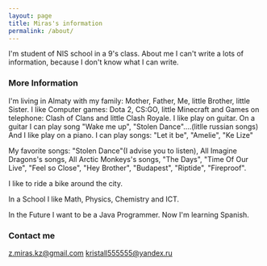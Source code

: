 ```yaml
---
layout: page
title: Miras's information
permalink: /about/
---
```


I'm student of NIS school in a 9's class. About me I can't write a lots of information, because I don't know what I can write.

### More Information

I'm living in Almaty with my family: Mother, Father, Me, little Brother, little Sister.
I like Computer games: Dota 2, CS:GO, little Minecraft and Games on telephone: Clash of Clans and little Clash Royale.
I like play on guitar. On a guitar I can play song "Wake me up", "Stolen Dance"....(litlle russian songs)
And I like play on a piano. I can play songs: "Let it be", "Amelie", "Ke Lize"

My favorite songs: "Stolen Dance"(I advise you to listen), All Imagine Dragons's songs, All Arctic Monkeys's songs, "The Days", 
"Time Of Our Live", "Feel so Close", "Hey Brother", "Budapest", "Riptide", "Fireproof".

I like to ride a bike around the city. 

In a School I like Math, Physics, Chemistry and ICT. 

In the Future I want to be a Java Programmer. Now I'm learning Spanish. 
### Contact me
[z.miras.kz@gmail.com](mailto:email@domain.com)
[kristall555555@yandex.ru](mailto:email@domain.com)
